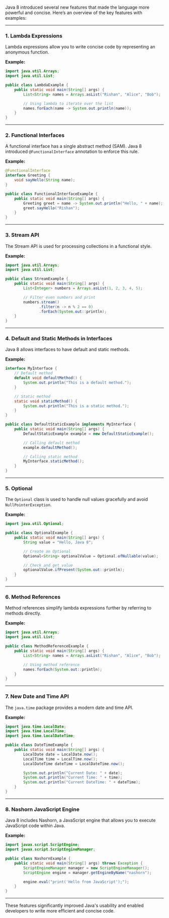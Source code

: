 Java 8 introduced several new features that made the language more powerful and concise. Here’s an overview of the key features with examples:

---

### **1. Lambda Expressions**
Lambda expressions allow you to write concise code by representing an anonymous function.

**Example:**
```java
import java.util.Arrays;
import java.util.List;

public class LambdaExample {
    public static void main(String[] args) {
        List<String> names = Arrays.asList("Rishan", "Alice", "Bob");

        // Using lambda to iterate over the list
        names.forEach(name -> System.out.println(name));
    }
}
```

---

### **2. Functional Interfaces**
A functional interface has a single abstract method (SAM). Java 8 introduced `@FunctionalInterface` annotation to enforce this rule.

**Example:**
```java
@FunctionalInterface
interface Greeting {
    void sayHello(String name);
}

public class FunctionalInterfaceExample {
    public static void main(String[] args) {
        Greeting greet = name -> System.out.println("Hello, " + name);
        greet.sayHello("Rishan");
    }
}
```

---

### **3. Stream API**
The Stream API is used for processing collections in a functional style.

**Example:**
```java
import java.util.Arrays;
import java.util.List;

public class StreamExample {
    public static void main(String[] args) {
        List<Integer> numbers = Arrays.asList(1, 2, 3, 4, 5);

        // Filter even numbers and print
        numbers.stream()
               .filter(n -> n % 2 == 0)
               .forEach(System.out::println);
    }
}
```

---

### **4. Default and Static Methods in Interfaces**
Java 8 allows interfaces to have default and static methods.

**Example:**
```java
interface MyInterface {
    // Default method
    default void defaultMethod() {
        System.out.println("This is a default method.");
    }

    // Static method
    static void staticMethod() {
        System.out.println("This is a static method.");
    }
}

public class DefaultStaticExample implements MyInterface {
    public static void main(String[] args) {
        DefaultStaticExample example = new DefaultStaticExample();

        // Calling default method
        example.defaultMethod();

        // Calling static method
        MyInterface.staticMethod();
    }
}
```

---

### **5. Optional**
The `Optional` class is used to handle null values gracefully and avoid `NullPointerException`.

**Example:**
```java
import java.util.Optional;

public class OptionalExample {
    public static void main(String[] args) {
        String value = "Hello, Java 8";

        // Create an Optional
        Optional<String> optionalValue = Optional.ofNullable(value);

        // Check and get value
        optionalValue.ifPresent(System.out::println);
    }
}
```

---

### **6. Method References**
Method references simplify lambda expressions further by referring to methods directly.

**Example:**
```java
import java.util.Arrays;
import java.util.List;

public class MethodReferenceExample {
    public static void main(String[] args) {
        List<String> names = Arrays.asList("Rishan", "Alice", "Bob");

        // Using method reference
        names.forEach(System.out::println);
    }
}
```

---

### **7. New Date and Time API**
The `java.time` package provides a modern date and time API.

**Example:**
```java
import java.time.LocalDate;
import java.time.LocalTime;
import java.time.LocalDateTime;

public class DateTimeExample {
    public static void main(String[] args) {
        LocalDate date = LocalDate.now();
        LocalTime time = LocalTime.now();
        LocalDateTime dateTime = LocalDateTime.now();

        System.out.println("Current Date: " + date);
        System.out.println("Current Time: " + time);
        System.out.println("Current DateTime: " + dateTime);
    }
}
```

---

### **8. Nashorn JavaScript Engine**
Java 8 includes Nashorn, a JavaScript engine that allows you to execute JavaScript code within Java.

**Example:**
```java
import javax.script.ScriptEngine;
import javax.script.ScriptEngineManager;

public class NashornExample {
    public static void main(String[] args) throws Exception {
        ScriptEngineManager manager = new ScriptEngineManager();
        ScriptEngine engine = manager.getEngineByName("nashorn");

        engine.eval("print('Hello from JavaScript');");
    }
}
```

---

These features significantly improved Java's usability and enabled developers to write more efficient and concise code.